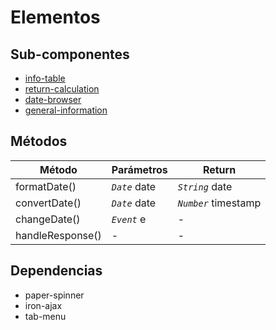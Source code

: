 <!-- TITLE: fund-profile-app -->
<!-- SUBTITLE: A quick summary of Fund Profile App -->

# Elementos
## Sub-componentes
* [info-table](http://wiki.muflonex.eu:2000/componentes/info-table)
* [return-calculation](http://wiki.muflonex.eu:2000/componentes/return-calculation)
* [date-browser](http://wiki.muflonex.eu:2000/componentes/date-browser)
* [general-information](http://wiki.muflonex.eu:2000/componentes/general-information)

## Métodos
| Método | Parámetros | Return |
|---|---|---|
| formatDate() | *`Date`* date  | *`String`* date | 
| convertDate() | *`Date`* date  | *`Number`* timestamp |
| changeDate() | *`Event`* e | - |
| handleResponse() | - | - |

## Dependencias
* paper-spinner
* iron-ajax
* tab-menu